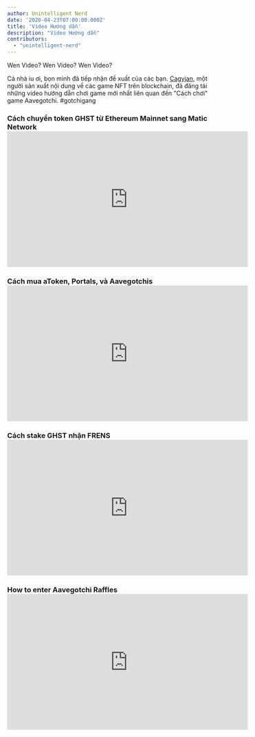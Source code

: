 ```yaml
---
author: Unintelligent Nerd
date: '2020-04-23T07:00:00.000Z'
title: 'Video Hướng dẫn'
description: "Video Hướng dẫn"
contributors:
  - "unintelligent-nerd"
---
```


Wen Video? Wen Video? Wen Video?

Cả nhà iu ơi, bọn mình đã tiếp nhận đề xuất của các bạn. [Cagyjan](https://www.youtube.com/c/CAGYJAN/about), một người sản xuất nội dung về các game NFT trên blockchain, đã đăng tải những video hướng dẫn chơi game mới nhất liên quan đến "Cách chơi" game Aavegotchi. #gotchigang

### Cách chuyển token GHST từ Ethereum Mainnet sang Matic Network <iframe width="560" height="315" src="https://www.youtube.com/embed/7H22_refiQM" frameborder="0" allow="accelerometer; autoplay; clipboard-write; encrypted-media; gyroscope; picture-in-picture" allowfullscreen mark="crwd-mark"></iframe>

### Cách mua aToken, Portals, và Aavegotchis <iframe width="560" height="315" src="https://www.youtube.com/embed/Un9BTNzNS7c" frameborder="0" allow="accelerometer; autoplay; clipboard-write; encrypted-media; gyroscope; picture-in-picture" allowfullscreen mark="crwd-mark"></iframe>

### Cách stake GHST nhận FRENS <iframe width="560" height="315" src="https://www.youtube.com/embed/ZIs06EqGE-U" frameborder="0" allow="accelerometer; autoplay; clipboard-write; encrypted-media; gyroscope; picture-in-picture" allowfullscreen mark="crwd-mark"></iframe>

### How to enter Aavegotchi Raffles <iframe width="560" height="315" src="https://www.youtube.com/embed/gRfdL_0_ArA" frameborder="0" allow="accelerometer; autoplay; clipboard-write; encrypted-media; gyroscope; picture-in-picture" allowfullscreen mark="crwd-mark"></iframe>